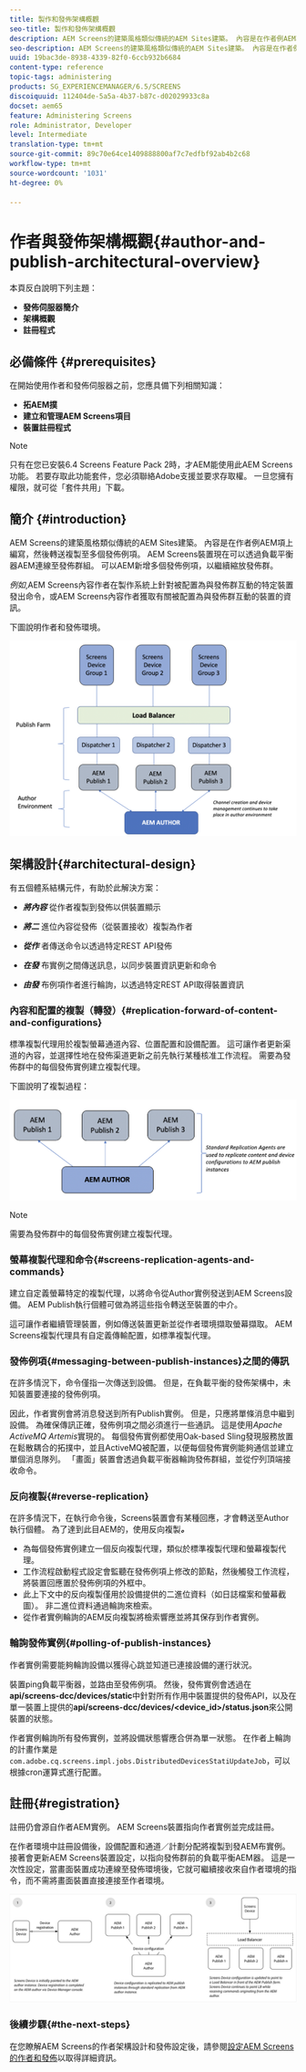 ```yaml
---
title: 製作和發佈架構概觀
seo-title: 製作和發佈架構概觀
description: AEM Screens的建築風格類似傳統的AEM Sites建築。 內容是在作者例AEM項上編寫，然後轉送複製至多個發佈例項。 請依照本頁進一步瞭解作者和發佈架構概觀。
seo-description: AEM Screens的建築風格類似傳統的AEM Sites建築。 內容是在作者例AEM項上編寫，然後轉送複製至多個發佈例項。 請依照本頁進一步瞭解作者和發佈架構概觀。
uuid: 19bac3de-8938-4339-82f0-6ccb932b6684
content-type: reference
topic-tags: administering
products: SG_EXPERIENCEMANAGER/6.5/SCREENS
discoiquuid: 112404de-5a5a-4b37-b87c-d02029933c8a
docset: aem65
feature: Administering Screens
role: Administrator, Developer
level: Intermediate
translation-type: tm+mt
source-git-commit: 89c70e64ce1409888800af7c7edfbf92ab4b2c68
workflow-type: tm+mt
source-wordcount: '1031'
ht-degree: 0%

---
```



# 作者與發佈架構概觀{#author-and-publish-architectural-overview}

本頁反白說明下列主題：

* **發佈伺服器簡介**
* **架構概觀**
* **註冊程式**

## 必備條件 {#prerequisites}

在開始使用作者和發佈伺服器之前，您應具備下列相關知識：

* **拓AEM撲**
* **建立和管理AEM Screens項目**
* **裝置註冊程式**

>[!NOTE]
>
>只有在您已安裝6.4 Screens Feature Pack 2時，才AEM能使用此AEM Screens功能。 若要存取此功能套件，您必須聯絡Adobe支援並要求存取權。 一旦您擁有權限，就可從「套件共用」下載。

## 簡介 {#introduction}

AEM Screens的建築風格類似傳統的AEM Sites建築。 內容是在作者例AEM項上編寫，然後轉送複製至多個發佈例項。 AEM Screens裝置現在可以透過負載平衡器AEM連線至發佈群組。 可以AEM新增多個發佈例項，以繼續縮放發佈群。

*例如*,AEM Screens內容作者在製作系統上針對被配置為與發佈群互動的特定裝置發出命令，或AEM Screens內容作者獲取有關被配置為與發佈群互動的裝置的資訊。

下圖說明作者和發佈環境。

![screen_shot_2019-03-04at30236pm](assets/screen_shot_2019-03-04at30236pm.png)

## 架構設計{#architectural-design}

有五個體系結構元件，有助於此解決方案：

* ***將內容*** 從作者複製到發佈以供裝置顯示

* ***將二*** 進位內容從發佈（從裝置接收）複製為作者
* ***從作*** 者傳送命令以透過特定REST API發佈
* ***在發*** 布實例之間傳送訊息，以同步裝置資訊更新和命令
* ***由發*** 布例項作者進行輪詢，以透過特定REST API取得裝置資訊

### 內容和配置的複製（轉發）{#replication-forward-of-content-and-configurations}

標準複製代理用於複製螢幕通道內容、位置配置和設備配置。 這可讓作者更新渠道的內容，並選擇性地在發佈渠道更新之前先執行某種核准工作流程。 需要為發佈群中的每個發佈實例建立複製代理。

下圖說明了複製過程：

![screen_shot_2019-03-04at33935pm](assets/screen_shot_2019-03-04at33935pm.png)

>[!NOTE]
>
>需要為發佈群中的每個發佈實例建立複製代理。

### 螢幕複製代理和命令{#screens-replication-agents-and-commands}

建立自定義螢幕特定的複製代理，以將命令從Author實例發送到AEM Screens設備。 AEM Publish執行個體可做為將這些指令轉送至裝置的中介。

這可讓作者繼續管理裝置，例如傳送裝置更新並從作者環境擷取螢幕擷取。 AEM Screens複製代理具有自定義傳輸配置，如標準複製代理。

### 發佈例項{#messaging-between-publish-instances}之間的傳訊

在許多情況下，命令僅指一次傳送到設備。 但是，在負載平衡的發佈架構中，未知裝置要連接的發佈例項。

因此，作者實例會將消息發送到所有Publish實例。 但是，只應將單條消息中繼到設備。 為確保傳訊正確，發佈例項之間必須進行一些通訊。 這是使用&#x200B;*Apache ActiveMQ Artemis*&#x200B;實現的。 每個發佈實例都使用Oak-based Sling發現服務放置在鬆散耦合的拓撲中，並且ActiveMQ被配置，以便每個發佈實例能夠通信並建立單個消息隊列。 「畫面」裝置會透過負載平衡器輪詢發佈群組，並從佇列頂端接收命令。

### 反向複製{#reverse-replication}

在許多情況下，在執行命令後，Screens裝置會有某種回應，才會轉送至Author執行個體。 為了達到此目AEM的，使用反向複製&#x200B;***。***

* 為每個發佈實例建立一個反向複製代理，類似於標準複製代理和螢幕複製代理。
* 工作流程啟動程式設定會監聽在發佈例項上修改的節點，然後觸發工作流程，將裝置回應置於發佈例項的外框中。
* 此上下文中的反向複製僅用於設備提供的二進位資料（如日誌檔案和螢幕截圖）。 非二進位資料通過輪詢來檢索。
* 從作者實例輪詢的AEM反向複製將檢索響應並將其保存到作者實例。

### 輪詢發佈實例{#polling-of-publish-instances}

作者實例需要能夠輪詢設備以獲得心跳並知道已連接設備的運行狀況。

裝置ping負載平衡器，並路由至發佈例項。 然後，發佈實例會透過在&#x200B;**api/screens-dcc/devices/static**&#x200B;中針對所有作用中裝置提供的發佈API，以及在單一裝置上提供的&#x200B;**api/screens-dcc/devices/&lt;device_id>/status.json**&#x200B;來公開裝置的狀態。

作者實例輪詢所有發佈實例，並將設備狀態響應合併為單一狀態。 在作者上輪詢的計畫作業是`com.adobe.cq.screens.impl.jobs.DistributedDevicesStatiUpdateJob`，可以根據cron運算式進行配置。

## 註冊{#registration}

註冊仍會源自作者AEM實例。 AEM Screens裝置指向作者實例並完成註冊。

在作者環境中註冊設備後，設備配置和通道／計劃分配將複製到發AEM布實例。 接著會更新AEM Screens裝置設定，以指向發佈群前的負載平衡AEM器。 這是一次性設定，當畫面裝置成功連線至發佈環境後，它就可繼續接收來自作者環境的指令，而不需將畫面裝置直接連接至作者環境。

![screen_shot_2019-02-25at15218pm](assets/screen_shot_2019-02-25at15218pm.png)

### 後續步驟{#the-next-steps}

在您瞭解AEM Screens的作者架構設計和發佈設定後，請參閱[設定AEM Screens的作者和發佈](author-and-publish.md)以取得詳細資訊。

